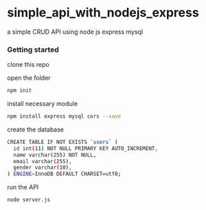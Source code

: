 # simple_api_with_nodejs_express
a simple CRUD API using node js express mysql

### Getting started

clone this repo

open the folder
```bash
npm init
```

install necessary module
```bash
npm install express mysql cors --save
```

create the database
```bash
CREATE TABLE IF NOT EXISTS `users` (
  id int(11) NOT NULL PRIMARY KEY AUTO_INCREMENT,
  name varchar(255) NOT NULL,
  email varchar(255),
  gender varchar(10),
) ENGINE=InnoDB DEFAULT CHARSET=utf8;
```

run the API
```bash
node server.js
```
